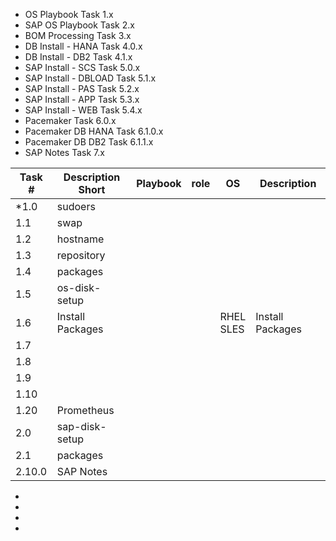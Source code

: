 
- OS Playbook Task 1.x
- SAP OS Playbook Task 2.x
- BOM Processing Task 3.x
- DB Install - HANA Task 4.0.x
- DB Install - DB2  Task 4.1.x
- SAP Install - SCS Task 5.0.x
- SAP Install - DBLOAD Task 5.1.x
- SAP Install - PAS Task 5.2.x
- SAP Install - APP Task 5.3.x
- SAP Install - WEB Task 5.4.x
- Pacemaker Task 6.0.x
- Pacemaker DB HANA Task 6.1.0.x
- Pacemaker DB DB2  Task 6.1.1.x
- SAP Notes Task 7.x


|Task #  |Description Short |Playbook|role|OS             |Description|
|--------|----------------- |--------|----|---------------|-----------|
|*1.0    | sudoers          |        |    |               |           |
| 1.1    | swap             |        |    |               |           |
| 1.2    | hostname         |        |    |               |           |
| 1.3    | repository       |        |    |               |           |
| 1.4    | packages         |        |    |               |           |
| 1.5    | os-disk-setup    |        |    |               |           |
| 1.6    | Install Packages |        |    | RHEL<br/>SLES | Install Packages |
| 1.7    |                  |        |    |               |           |
| 1.8    |                  |        |    |               |           |
| 1.9    |                  |        |    |               |           |
| 1.10   |                  |        |    |               |           |
| 1.20   | Prometheus       |        |    |               |           |
| 2.0    | sap-disk-setup   |        |    |               |           |
| 2.1    | packages         |        |    |               |           |
| 2.10.0 | SAP Notes        |        |    |               |           |


- 
- 
- 
- 
